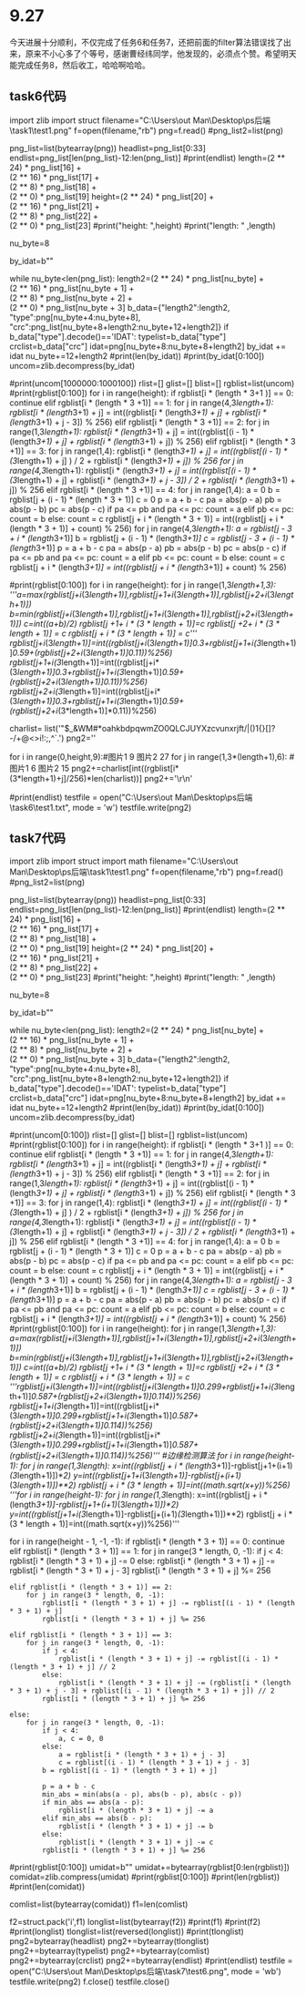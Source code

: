 # 9.27

今天进展十分顺利，不仅完成了任务6和任务7，还把前面的filter算法错误找了出来，原来不小心多了个等号，感谢曹经纬同学，他发现的，必须点个赞。希望明天能完成任务8，然后收工，哈哈啊哈哈。

## task6代码

import zlib
import struct
filename="C:\\Users\\out Man\\Desktop\\ps后端\\task1\\test1.png"
f=open(filename,"rb")
png=f.read()
#png_list2=list(png)

png_list=list(bytearray(png))
headlist=png_list[0:33]
endlist=png_list[len(png_list)-12:len(png_list)]
#print(endlist)
length=(2 ** 24) * png_list[16] + \
                 (2 ** 16) * png_list[17] + \
                 (2 ** 8) * png_list[18] + \
                 (2 ** 0) * png_list[19]
height=(2 ** 24) * png_list[20] + \
                 (2 ** 16) * png_list[21] + \
                 (2 ** 8) * png_list[22] + \
                 (2 ** 0) * png_list[23]
#print("height: ",height)
#print("length: " ,length)



nu_byte=8

by_idat=b""

while nu_byte<len(png_list):
    length2=(2 ** 24) * png_list[nu_byte] + \
                 (2 ** 16) * png_list[nu_byte + 1] + \
                 (2 ** 8) * png_list[nu_byte + 2] + \
                 (2 ** 0) * png_list[nu_byte + 3]
    b_data={"length2":length2,
            "type":png[nu_byte+4:nu_byte+8],
            "crc":png_list[nu_byte+8+length2:nu_byte+12+length2]}
    if b_data["type"].decode()=='IDAT':
        typelist=b_data["type"]
        crclist=b_data["crc"]
        idat=png[nu_byte+8:nu_byte+8+length2]
        by_idat += idat
    nu_byte+=12+length2
#print(len(by_idat))
#print(by_idat[0:100])
uncom=zlib.decompress(by_idat)

#print(uncom[1000000:1000100])
rlist=[]
glist=[]
blist=[]
rgblist=list(uncom)
#print(rgblist[0:100])
for i in range(height):
    if rgblist[i * (length * 3+1 )] == 0:
        continue
    elif rgblist[i * (length * 3 +1)] == 1:
        for j in range(4,3*length+1):
            rgblist[i * (length*3+1) + j] = int((rgblist[i * (length*3+1) + j] + rgblist[i * (length*3+1) + j - 3]) % 256)
    elif rgblist[i * (length * 3 +1)] == 2:
        for j in range(1,3*length+1):
           rgblist[i * (length*3+1) + j] = int((rgblist[(i - 1) * (length*3+1) + j] + rgblist[i * (length*3+1) + j]) % 256)
    elif rgblist[i * (length * 3 +1)] == 3:
        for j in range(1,4):
            rgblist[i * (length*3+1) + j] = int((rgblist[(i - 1) * (3*length+1) + j] ) / 2 + rgblist[i * (length*3+1) + j]) % 256
        for j in range(4,3*length+1):
            rgblist[i * (length*3+1) + j] = int((rgblist[(i - 1) * (3*length+1) + j] + rgblist[i * (length*3+1) + j - 3]) / 2 + rgblist[i * (length*3+1) + j]) % 256
    elif rgblist[i * (length * 3 +1)] == 4:
        for j in range(1,4):
            a = 0
            b = rgblist[j + (i - 1) * (length * 3 + 1)]
            c = 0
            p = a + b - c
            pa = abs(p - a)
            pb = abs(p - b)
            pc = abs(p - c)
            if pa <= pb and pa <= pc:
                count = a
            elif pb <= pc:
                count = b
            else:
                count = c
            rgblist[j + i * (length * 3 + 1)] = int((rgblist[j + i * (length * 3 + 1)] + count) % 256)
        for j in range(4,3*length+1):
            a = rgblist[j - 3 + i * (length*3+1)]
            b = rgblist[j + (i - 1) * (length*3+1)]
            c = rgblist[j - 3 + (i - 1) * (length*3+1)]
            p = a + b - c
            pa = abs(p - a)
            pb = abs(p - b)
            pc = abs(p - c)
            if pa <= pb and pa <= pc:
                count = a
            elif pb <= pc:
                count = b
            else:
                count = c
            rgblist[j + i * (length*3+1)] = int((rgblist[j + i * (length*3+1)] + count) % 256)

#print(rgblist[0:100])
for i in range(height):
    for j in range(1,3*length+1,3):
        '''a=max(rgblist[j+i*(3*length+1)],rgblist[j+1+i*(3*length+1)],rgblist[j+2+i*(3*length+1)])
        b=min(rgblist[j+i*(3*length+1)],rgblist[j+1+i*(3*length+1)],rgblist[j+2+i*(3*length+1)])
        c=int((a+b)/2)
        rgblist[j +1+ i * (3 * length + 1)]=c
        rgblist[j +2+ i * (3 * length + 1)] = c
        rgblist[j + i * (3 * length + 1)] = c'''
        rgblist[j+i*(3*length+1)]=int((rgblist[j+i*(3*length+1)]*0.3+rgblist[j+1+i*(3*length+1)]*0.59+(rgblist[j+2+i*(3*length+1)]*0.11))%256)
        rgblist[j+1+i*(3*length+1)]=int((rgblist[j+i*(3*length+1)]*0.3+rgblist[j+1+i*(3*length+1)]*0.59+(rgblist[j+2+i*(3*length+1)]*0.11))%256)
        rgblist[j+2+i*(3*length+1)]=int((rgblist[j+i*(3*length+1)]*0.3+rgblist[j+1+i*(3*length+1)]*0.59+(rgblist[j+2+i*(3*length+1)]*0.11))%256)

charlist= list('"$_&WM#*oahkbdpqwmZO0QLCJUYXzcvunxrjft/\|()1{}[]?-/+@<>i!:;,\^`.')
png2=''

for i in range(0,height,9):#图片1 9   图片2 27
    for j in range(1,3*(length+1),6):  #图片1 6   图片2  15
        png2+=charlist[int((rgblist[i*(3*length+1)+j]/256)*len(charlist))]
    png2+='\r\n'

#print(endlist)
testfile = open("C:\\Users\\out Man\\Desktop\\ps后端\\task6\\test1.txt", mode = 'w')
testfile.write(png2)

## task7代码

import zlib
import struct
import math
filename="C:\\Users\\out Man\\Desktop\\ps后端\\task1\\test1.png"
f=open(filename,"rb")
png=f.read()
#png_list2=list(png)

png_list=list(bytearray(png))
headlist=png_list[0:33]
endlist=png_list[len(png_list)-12:len(png_list)]
#print(endlist)
length=(2 ** 24) * png_list[16] + \
                 (2 ** 16) * png_list[17] + \
                 (2 ** 8) * png_list[18] + \
                 (2 ** 0) * png_list[19]
height=(2 ** 24) * png_list[20] + \
                 (2 ** 16) * png_list[21] + \
                 (2 ** 8) * png_list[22] + \
                 (2 ** 0) * png_list[23]
#print("height: ",height)
#print("length: " ,length)



nu_byte=8

by_idat=b""

while nu_byte<len(png_list):
    length2=(2 ** 24) * png_list[nu_byte] + \
                 (2 ** 16) * png_list[nu_byte + 1] + \
                 (2 ** 8) * png_list[nu_byte + 2] + \
                 (2 ** 0) * png_list[nu_byte + 3]
    b_data={"length2":length2,
            "type":png[nu_byte+4:nu_byte+8],
            "crc":png_list[nu_byte+8+length2:nu_byte+12+length2]}
    if b_data["type"].decode()=='IDAT':
        typelist=b_data["type"]
        crclist=b_data["crc"]
        idat=png[nu_byte+8:nu_byte+8+length2]
        by_idat += idat
    nu_byte+=12+length2
#print(len(by_idat))
#print(by_idat[0:100])
uncom=zlib.decompress(by_idat)

#print(uncom[0:100])
rlist=[]
glist=[]
blist=[]
rgblist=list(uncom)
#print(rgblist[0:100])
for i in range(height):
    if rgblist[i * (length * 3+1 )] == 0:
        continue
    elif rgblist[i * (length * 3 +1)] == 1:
        for j in range(4,3*length+1):
            rgblist[i * (length*3+1) + j] = int((rgblist[i * (length*3+1) + j] + rgblist[i * (length*3+1) + j - 3]) % 256)
    elif rgblist[i * (length * 3 +1)] == 2:
        for j in range(1,3*length+1):
           rgblist[i * (length*3+1) + j] = int((rgblist[(i - 1) * (length*3+1) + j] + rgblist[i * (length*3+1) + j]) % 256)
    elif rgblist[i * (length * 3 +1)] == 3:
        for j in range(1,4):
            rgblist[i * (length*3+1) + j] = int((rgblist[(i - 1) * (3*length+1) + j] ) / 2 + rgblist[i * (length*3+1) + j]) % 256
        for j in range(4,3*length+1):
            rgblist[i * (length*3+1) + j] = int((rgblist[(i - 1) * (3*length+1) + j] + rgblist[i * (length*3+1) + j - 3]) / 2 + rgblist[i * (length*3+1) + j]) % 256
    elif rgblist[i * (length * 3 +1)] == 4:
        for j in range(1,4):
            a = 0
            b = rgblist[j + (i - 1) * (length * 3 + 1)]
            c = 0
            p = a + b - c
            pa = abs(p - a)
            pb = abs(p - b)
            pc = abs(p - c)
            if pa <= pb and pa <= pc:
                count = a
            elif pb <= pc:
                count = b
            else:
                count = c
            rgblist[j + i * (length * 3 + 1)] = int((rgblist[j + i * (length * 3 + 1)] + count) % 256)
        for j in range(4,3*length+1):
            a = rgblist[j - 3 + i * (length*3+1)]
            b = rgblist[j + (i - 1) * (length*3+1)]
            c = rgblist[j - 3 + (i - 1) * (length*3+1)]
            p = a + b - c
            pa = abs(p - a)
            pb = abs(p - b)
            pc = abs(p - c)
            if pa <= pb and pa <= pc:
                count = a
            elif pb <= pc:
                count = b
            else:
                count = c
            rgblist[j + i * (length*3+1)] = int((rgblist[j + i * (length*3+1)] + count) % 256)
#print(rgblist[0:100])
for i in range(height):
    for j in range(1,3*length+1,3):
        a=max(rgblist[j+i*(3*length+1)],rgblist[j+1+i*(3*length+1)],rgblist[j+2+i*(3*length+1)])
        b=min(rgblist[j+i*(3*length+1)],rgblist[j+1+i*(3*length+1)],rgblist[j+2+i*(3*length+1)])
        c=int((a+b)/2)
        rgblist[j +1+ i * (3 * length + 1)]=c
        rgblist[j +2+ i * (3 * length + 1)] = c
        rgblist[j + i * (3 * length + 1)] = c
        '''rgblist[j+i*(3*length+1)]=int((rgblist[j+i*(3*length+1)]*0.299+rgblist[j+1+i*(3*length+1)]*0.587+(rgblist[j+2+i*(3*length+1)]*0.114))%256)
        rgblist[j+1+i*(3*length+1)]=int((rgblist[j+i*(3*length+1)]*0.299+rgblist[j+1+i*(3*length+1)]*0.587+(rgblist[j+2+i*(3*length+1)]*0.114))%256)
        rgblist[j+2+i*(3*length+1)]=int((rgblist[j+i*(3*length+1)]*0.299+rgblist[j+1+i*(3*length+1)]*0.587+(rgblist[j+2+i*(3*length+1)]*0.114))%256)'''
#边缘检测算法
for i in range(height-1):
    for j in range(1,3*length):
        x=int((rgblist[j + i * (length*3+1)]-rgblist[j+1+(i+1)*(3*length+1)])**2)
        y=int((rgblist[j+1+i*(3*length+1)]-rgblist[j+(i+1)*(3*length+1)])**2)
        rgblist[j + i * (3 * length + 1)]=int((math.sqrt(x+y))%256)
'''for i in range(height-1):
    for j in range(1,3*length):
        x=int((rgblist[j + i * (length*3+1)]-rgblist[j+1+(i+1)*(3*length+1)])**2)
        y=int((rgblist[j+1+i*(3*length+1)]-rgblist[j+(i+1)*(3*length+1)])**2)
        rgblist[j + i * (3 * length + 1)]=int((math.sqrt(x+y))%256)'''


for i in range(height - 1, -1, -1):
    if rgblist[i * (length * 3 + 1)] == 0:
        continue
    elif rgblist[i * (length * 3 + 1)] == 1:
        for j in range(3 * length, 0, -1):
            if j < 4:
                rgblist[i * (length * 3 + 1) + j] -= 0
            else:
                rgblist[i * (length * 3 + 1) + j] -= rgblist[i * (length * 3 + 1) + j - 3]
            rgblist[i * (length * 3 + 1) + j] %= 256

    elif rgblist[i * (length * 3 + 1)] == 2:
        for j in range(3 * length, 0, -1):
            rgblist[i * (length * 3 + 1) + j] -= rgblist[(i - 1) * (length * 3 + 1) + j]
            rgblist[i * (length * 3 + 1) + j] %= 256

    elif rgblist[i * (length * 3 + 1)] == 3:
        for j in range(3 * length, 0, -1):
            if j < 4:
                rgblist[i * (length * 3 + 1) + j] -= rgblist[(i - 1) * (length * 3 + 1) + j] // 2
            else:
                rgblist[i * (length * 3 + 1) + j] -= (rgblist[i * (length * 3 + 1) + j - 3] + rgblist[(i - 1) * (length * 3 + 1) + j]) // 2
            rgblist[i * (length * 3 + 1) + j] %= 256

    else:
        for j in range(3 * length, 0, -1):
            if j < 4:
                a, c = 0, 0
            else:
                a = rgblist[i * (length * 3 + 1) + j - 3]
                c = rgblist[(i - 1) * (length * 3 + 1) + j - 3]
            b = rgblist[(i - 1) * (length * 3 + 1) + j]

            p = a + b - c
            min_abs = min(abs(a - p), abs(b - p), abs(c - p))
            if min_abs == abs(a - p):
                rgblist[i * (length * 3 + 1) + j] -= a
            elif min_abs == abs(b - p):
                rgblist[i * (length * 3 + 1) + j] -= b
            else:
                rgblist[i * (length * 3 + 1) + j] -= c
            rgblist[i * (length * 3 + 1) + j] %= 256

#print(rgblist[0:100])
umidat=b""
umidat+=bytearray(rgblist[0:len(rgblist)])
comidat=zlib.compress(umidat)
#print(rgblist[0:100])
#print(len(rgblist))
#print(len(comidat))

comlist=list(bytearray(comidat))
f1=len(comlist)

f2=struct.pack('i',f1)
longlist=list(bytearray(f2))
#print(f1)
#print(f2)
#print(longlist)
tlonglist=list(reversed(longlist))
#print(tlonglist)
png2=bytearray(headlist)
png2+=bytearray(tlonglist)
png2+=bytearray(typelist)
png2+=bytearray(comlist)
png2+=bytearray(crclist)
png2+=bytearray(endlist)
#print(endlist)
testfile = open("C:\\Users\\out Man\\Desktop\\ps后端\\task7\\test6.png", mode = 'wb')
testfile.write(png2)
f.close()
testfile.close()
